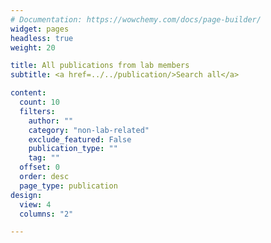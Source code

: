 ```yaml
---
# Documentation: https://wowchemy.com/docs/page-builder/
widget: pages
headless: true
weight: 20

title: All publications from lab members
subtitle: <a href=../../publication/>Search all</a>

content:
  count: 10
  filters:
    author: ""
    category: "non-lab-related"
    exclude_featured: False
    publication_type: ""
    tag: ""
  offset: 0
  order: desc
  page_type: publication
design:
  view: 4
  columns: "2"

---
```

